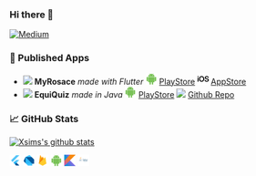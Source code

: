 ### Hi there 👋
<a href="https://medium.com/@romeo.prosecco"><img alt="Medium" src="https://skydoves.github.io/badges/Story-Medium.svg"/></a>

### 📱 Published Apps 
 - <img height="20" src="https://play-lh.googleusercontent.com/-1NAb8P_hoQ2vDp2gJ-AEHLljMWwi7jerNfQFEOGDwKLceaJU8mE-Hlf8PTIJPo36w=s180-rw"> **MyRosace** *made with Flutter*  <img height="20" src="https://raw.githubusercontent.com/github/explore/80688e429a7d4ef2fca1e82350fe8e3517d3494d/topics/android/android.png"> [PlayStore](https://play.google.com/store/apps/details?id=com.simongr.my_rosace "MyRosace PlayStore") <img height="20" src="https://raw.githubusercontent.com/github/explore/80688e429a7d4ef2fca1e82350fe8e3517d3494d/topics/ios/ios.png"> [AppStore](https://apps.apple.com/fr/app/myrosace/id1558916112 "MyRosace AppStore")
 - <img height="20" src="https://play-lh.googleusercontent.com/2gHGj3UF7e5Mfdf7gy3F8vofg8GIsTA2cZ_j4TGh0aLil08dP1g8LfclbCME6bAfMw=s180-rw"> **EquiQuiz** *made in Java* <img height="20" src="https://raw.githubusercontent.com/github/explore/80688e429a7d4ef2fca1e82350fe8e3517d3494d/topics/android/android.png"> [PlayStore](https://play.google.com/store/apps/details?id=com.sgrangier.galopiz "EquiQuiz PlayStore") <img height="20" src="https://user-images.githubusercontent.com/5360835/87236429-0435e700-c3c0-11ea-8aa9-83fcfe014183.png"> [Github Repo](https://github.com/Xsims/Galopiz "EquiQuiz Github Repo")

### 📈 GitHub Stats

[![Xsims's github stats](https://github-readme-stats.vercel.app/api?username=Xsims&count_private=true&show_icons=true&line_height=21&show_icons=true&theme=vue&hide_border=true)](https://github.com/anuraghazra/github-readme-stats)

<p float="left">
  <img height="20" src="https://raw.githubusercontent.com/github/explore/80688e429a7d4ef2fca1e82350fe8e3517d3494d/topics/flutter/flutter.png">
  <img height="20" src="https://raw.githubusercontent.com/github/explore/80688e429a7d4ef2fca1e82350fe8e3517d3494d/topics/dart/dart.png">
  <img height="20" src="https://raw.githubusercontent.com/github/explore/80688e429a7d4ef2fca1e82350fe8e3517d3494d/topics/firebase/firebase.png">
  <img height="20" src="https://raw.githubusercontent.com/github/explore/80688e429a7d4ef2fca1e82350fe8e3517d3494d/topics/android/android.png">
  <img height="20" src="https://raw.githubusercontent.com/github/explore/80688e429a7d4ef2fca1e82350fe8e3517d3494d/topics/kotlin/kotlin.png">
  <img height="20" src="https://raw.githubusercontent.com/github/explore/80688e429a7d4ef2fca1e82350fe8e3517d3494d/topics/java/java.png">
</p>
<!--
<p align="center"><img width="80%" src="https://github-readme-stats.vercel.app/api?username=Xsims&show_icons=true&theme=dark" /></p>
**Xsims/Xsims** is a ✨ _special_ ✨ repository because its `README.md` (this file) appears on your GitHub profile.

Here are some ideas to get you started:

- 🔭 I’m currently working on ...
- 🌱 I’m currently learning ...
- 👯 I’m looking to collaborate on ...
- 🤔 I’m looking for help with ...
- 💬 Ask me about ...
- 📫 How to reach me: ...
- 😄 Pronouns: ...
- ⚡ Fun fact: ...
-->
